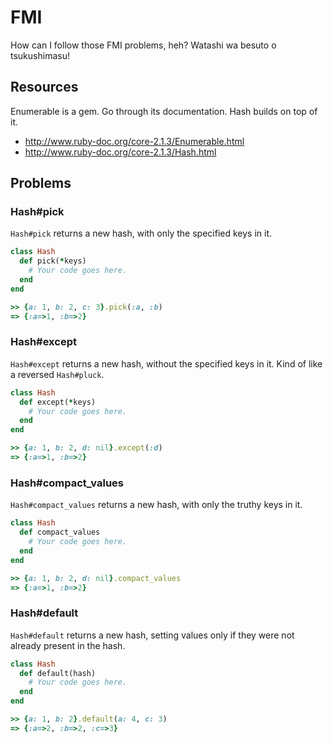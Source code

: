 # FMI

How can I follow those FMI problems, heh? Watashi wa besuto o tsukushimasu!

## Resources

Enumerable is a gem. Go through its documentation. Hash builds on top of it.

* http://www.ruby-doc.org/core-2.1.3/Enumerable.html
* http://www.ruby-doc.org/core-2.1.3/Hash.html

## Problems

### Hash#pick

`Hash#pick` returns a new hash, with only the specified keys in it.

```ruby
class Hash
  def pick(*keys)
    # Your code goes here.
  end
end

>> {a: 1, b: 2, c: 3}.pick(:a, :b)
=> {:a=>1, :b=>2}
```

### Hash#except

`Hash#except` returns a new hash, without the specified keys in it. Kind of like
a reversed `Hash#pluck`.

```ruby
class Hash
  def except(*keys)
    # Your code goes here.
  end
end

>> {a: 1, b: 2, d: nil}.except(:d)
=> {:a=>1, :b=>2}
```

### Hash#compact_values

`Hash#compact_values` returns a new hash, with only the truthy keys in it.

```ruby
class Hash
  def compact_values
    # Your code goes here.
  end
end

>> {a: 1, b: 2, d: nil}.compact_values
=> {:a=>1, :b=>2}
```

### Hash#default

`Hash#default` returns a new hash, setting values only if they were not already
present in the hash.

```ruby
class Hash
  def default(hash)
    # Your code goes here.
  end
end

>> {a: 1, b: 2}.default(a: 4, c: 3)
=> {:a=>2, :b=>2, :c=>3}
```

[@skanev]: http://github.com/skanev
[@mitio]: http://github.com/mitio

